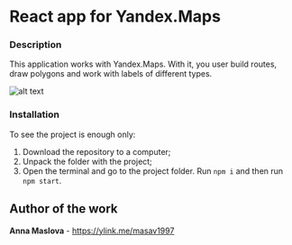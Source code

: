 # React app for Yandex.Maps

### Description

This application works with Yandex.Maps. With it, you user build routes, draw polygons and work with labels of different types.

![alt text](https://i.ibb.co/N9tQpRq/2020-02-19-22-41-39.png)

### Installation

To see the project is enough only:
1. Download the repository to a computer;
2. Unpack the folder with the project;
3. Open the terminal and go to the project folder. Run ```npm i``` and then run ```npm start```.

## Author of the work

**Anna Maslova**  - <https://ylink.me/masav1997>
